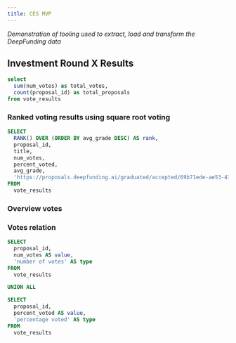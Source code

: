 ```yaml
---
title: CES MVP
---
```


_Demonstration of tooling used to extract, load and transform the DeepFunding data_

## Investment Round X Results

```sql votes_summary
select 
  sum(num_votes) as total_votes,
  count(proposal_id) as total_proposals
from vote_results
```

<BigValue data={votes_summary} value=total_votes />
<BigValue data={votes_summary} value=total_proposals />

### Ranked voting results using square root voting

```sql sqrt_voting
SELECT
  RANK() OVER (ORDER BY avg_grade DESC) AS rank,
  proposal_id,
  title,
  num_votes,
  percent_voted,
  avg_grade,
  'https://proposals.deepfunding.ai/graduated/accepted/69b71ede-ae53-43c8-ab78-93eb213a378f' as proposal_url
FROM 
  vote_results
```

<DataTable data={sqrt_voting} rowShading=true search=true rows=25  link=proposal_url >
    <Column id=rank />
    <Column id=proposal_id />
    <Column id=title wrap=true />
    <Column id=num_votes contentType=colorscale scaleColor=#e3af05 />
    <Column id=percent_voted contentType=colorscale scaleColor=blue />
    <Column id=avg_grade contentType=colorscale />
</DataTable>

### Overview votes

<BarChart 
    data={sqrt_voting} 
    x=proposal_id
    y=num_votes
    xAxisTitle=Proposal
    yAxisTitle=Votes
/>

### Votes relation
```sql stacked_voting
SELECT
  proposal_id,
  num_votes AS value,
  'number of votes' AS type
FROM 
  vote_results

UNION ALL

SELECT
  proposal_id,
  percent_voted AS value,
  'percentage voted' AS type
FROM 
  vote_results
```
<BarChart 
    data={stacked_voting} 
    x=proposal_id
    y=value
    series=type 
    xAxisTitle=Proposal
    yAxisTitle=Votes
/>